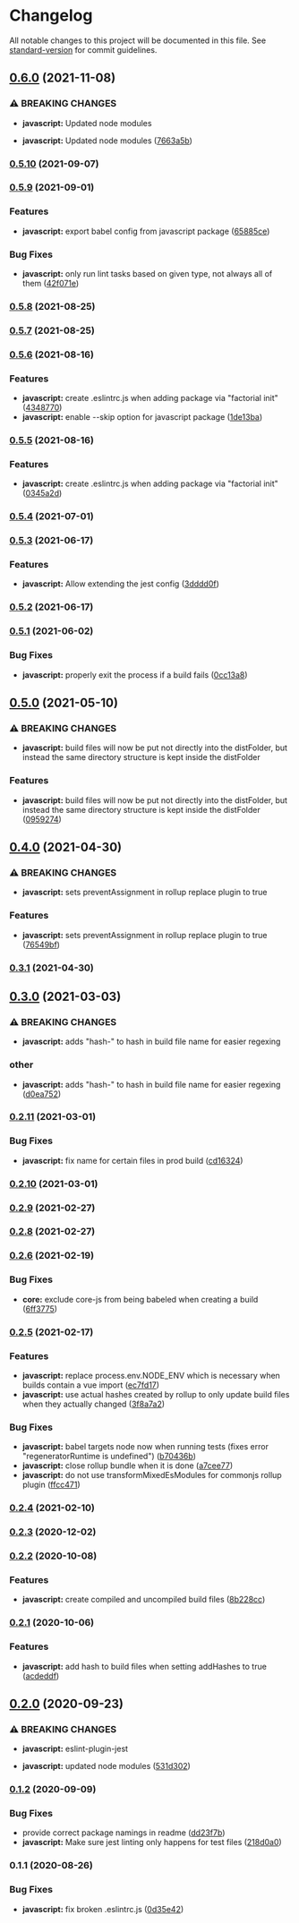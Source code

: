 # Changelog

All notable changes to this project will be documented in this file. See [standard-version](https://github.com/conventional-changelog/standard-version) for commit guidelines.

## [0.6.0](https://github.com/factorial-io/fstack/compare/javascript/v0.5.10...javascript/v0.6.0) (2021-11-08)


### ⚠ BREAKING CHANGES

* **javascript:** Updated node modules

* **javascript:** Updated node modules ([7663a5b](https://github.com/factorial-io/fstack/commit/7663a5b019cc5af28f69120e91676ae2ca07c25f))

### [0.5.10](https://github.com/factorial-io/fstack/compare/javascript/v0.5.9...javascript/v0.5.10) (2021-09-07)

### [0.5.9](https://github.com/factorial-io/fstack/compare/javascript/v0.5.8...javascript/v0.5.9) (2021-09-01)


### Features

* **javascript:** export babel config from javascript package ([65885ce](https://github.com/factorial-io/fstack/commit/65885ce20a778ced6280e82c9373a424d9f1da49))


### Bug Fixes

* **javascript:** only run lint tasks based on given type, not always all of them ([42f071e](https://github.com/factorial-io/fstack/commit/42f071e41c64b9f83884db6bd4989de86fc9f4e8))

### [0.5.8](https://github.com/factorial-io/fstack/compare/javascript/v0.5.7...javascript/v0.5.8) (2021-08-25)

### [0.5.7](https://github.com/factorial-io/fstack/compare/javascript/v0.5.6...javascript/v0.5.7) (2021-08-25)

### [0.5.6](https://github.com/factorial-io/fstack/compare/javascript/v0.5.4...javascript/v0.5.6) (2021-08-16)


### Features

* **javascript:** create .eslintrc.js when adding package via "factorial init" ([4348770](https://github.com/factorial-io/fstack/commit/4348770c4f654b7fae35c236be533f47411d65f5))
* **javascript:** enable --skip option for javascript package ([1de13ba](https://github.com/factorial-io/fstack/commit/1de13baf3da4a492d2e7a281357f029b5fdf3432))

### [0.5.5](https://github.com/factorial-io/fstack/compare/javascript/v0.5.4...javascript/v0.5.5) (2021-08-16)


### Features

* **javascript:** create .eslintrc.js when adding package via "factorial init" ([0345a2d](https://github.com/factorial-io/fstack/commit/0345a2d7a1b8a1c7d67b4363629b3a2baff23b3a))

### [0.5.4](https://github.com/factorial-io/fstack/compare/javascript/v0.5.3...javascript/v0.5.4) (2021-07-01)

### [0.5.3](https://github.com/factorial-io/fstack/compare/javascript/v0.5.2...javascript/v0.5.3) (2021-06-17)


### Features

* **javascript:** Allow extending the jest config ([3dddd0f](https://github.com/factorial-io/fstack/commit/3dddd0f5bf7701a64ae70bd16c72ca60adec3963))

### [0.5.2](https://github.com/factorial-io/fstack/compare/javascript/v0.5.1...javascript/v0.5.2) (2021-06-17)

### [0.5.1](https://github.com/factorial-io/fstack/compare/javascript/v0.5.0...javascript/v0.5.1) (2021-06-02)


### Bug Fixes

* **javascript:** properly exit the process if a build fails ([0cc13a8](https://github.com/factorial-io/fstack/commit/0cc13a8c28eba8d3c01ba34c0ea6e54d37556bca))

## [0.5.0](https://github.com/factorial-io/fstack/compare/javascript/v0.4.0...javascript/v0.5.0) (2021-05-10)


### ⚠ BREAKING CHANGES

* **javascript:** build files will now be put not directly into the distFolder, but instead the same directory structure is kept inside the distFolder

### Features

* **javascript:** build files will now be put not directly into the distFolder, but instead the same directory structure is kept inside the distFolder ([0959274](https://github.com/factorial-io/fstack/commit/0959274d4ccc9dda9863cfb3556f729a04ac6f69))

## [0.4.0](https://github.com/factorial-io/fstack/compare/javascript/v0.3.1...javascript/v0.4.0) (2021-04-30)


### ⚠ BREAKING CHANGES

* **javascript:** sets preventAssignment in rollup replace plugin to true

### Features

* **javascript:** sets preventAssignment in rollup replace plugin to true ([76549bf](https://github.com/factorial-io/fstack/commit/76549bf5ecf4ad3913423a768623b643bdc3c64e))

### [0.3.1](https://github.com/factorial-io/fstack/compare/javascript/v0.3.0...javascript/v0.3.1) (2021-04-30)

## [0.3.0](https://github.com/factorial-io/fstack/compare/javascript/v0.2.11...javascript/v0.3.0) (2021-03-03)


### ⚠ BREAKING CHANGES

* **javascript:** adds "hash-" to hash in build file name for easier regexing

### other

* **javascript:** adds "hash-" to hash in build file name for easier regexing ([d0ea752](https://github.com/factorial-io/fstack/commit/d0ea752e3787e06ae8452866ca357ed82e83b00d))

### [0.2.11](https://github.com/factorial-io/fstack/compare/javascript/v0.2.10...javascript/v0.2.11) (2021-03-01)


### Bug Fixes

* **javascript:** fix name for certain files in prod build ([cd16324](https://github.com/factorial-io/fstack/commit/cd16324934426d7b7c3f0d6c63285dfa79c9381b))

### [0.2.10](https://github.com/factorial-io/fstack/compare/javascript/v0.2.9...javascript/v0.2.10) (2021-03-01)

### [0.2.9](https://github.com/factorial-io/fstack/compare/javascript/v0.2.8...javascript/v0.2.9) (2021-02-27)

### [0.2.8](https://github.com/factorial-io/fstack/compare/javascript/v0.2.6...javascript/v0.2.8) (2021-02-27)

### [0.2.6](https://github.com/factorial-io/fstack/compare/javascript/v0.2.5...javascript/v0.2.6) (2021-02-19)


### Bug Fixes

* **core:** exclude core-js from being babeled when creating a build ([6ff3775](https://github.com/factorial-io/fstack/commit/6ff3775153ad026d4e952794ce9fdc016a351d9f))

### [0.2.5](https://github.com/factorial-io/fstack/compare/javascript/v0.2.3...javascript/v0.2.5) (2021-02-17)


### Features

* **javascript:** replace process.env.NODE_ENV which is necessary when builds contain a vue import ([ec7fd17](https://github.com/factorial-io/fstack/commit/ec7fd17b05a21d2bd3dc00ced5e9cf302b06e7d4))
* **javascript:** use actual hashes created by rollup to only update build files when they actually changed ([3f8a7a2](https://github.com/factorial-io/fstack/commit/3f8a7a27d34c2cd902e0df53ee455266605b98eb))


### Bug Fixes

* **javascript:** babel targets node now when running tests (fixes error "regeneratorRuntime is undefined") ([b70436b](https://github.com/factorial-io/fstack/commit/b70436bfe760cbec4664eb6599b6bc8d0d350a80))
* **javascript:** close rollup bundle when it is done ([a7cee77](https://github.com/factorial-io/fstack/commit/a7cee770a07c580464e6a324399b9299269225c8))
* **javascript:** do not use transformMixedEsModules for commonjs rollup plugin ([ffcc471](https://github.com/factorial-io/fstack/commit/ffcc4718ce0f71a46c54fd3243aed3493ed31db3))

### [0.2.4](https://github.com/factorial-io/fstack/compare/javascript/v0.2.3...javascript/v0.2.4) (2021-02-10)

### [0.2.3](https://github.com/factorial-io/fstack/compare/javascript/v0.2.2...javascript/v0.2.3) (2020-12-02)

### [0.2.2](https://github.com/factorial-io/fstack/compare/javascript/v0.2.1...javascript/v0.2.2) (2020-10-08)


### Features

* **javascript:** create compiled and uncompiled build files ([8b228cc](https://github.com/factorial-io/fstack/commit/8b228cca939b12444a2d938d75bbbfcba8c3e5dc))

### [0.2.1](https://github.com/factorial-io/fstack/compare/javascript/v0.2.0...javascript/v0.2.1) (2020-10-06)


### Features

* **javascript:** add hash to build files when setting addHashes to true ([acdeddf](https://github.com/factorial-io/fstack/commit/acdeddfc1c0d9f1278fa85ba7bac6be24b3329f5))

## [0.2.0](https://github.com/factorial-io/fstack/compare/javascript/v0.1.2...javascript/v0.2.0) (2020-09-23)


### ⚠ BREAKING CHANGES

* **javascript:** eslint-plugin-jest

* **javascript:** updated node modules ([531d302](https://github.com/factorial-io/fstack/commit/531d302ec1874f3d56a04bf00bf0556f64b6b441))

### [0.1.2](https://github.com/factorial-io/fstack/compare/javascript/v0.1.1...javascript/v0.1.2) (2020-09-09)


### Bug Fixes

* provide correct package namings in readme ([dd23f7b](https://github.com/factorial-io/fstack/commit/dd23f7b32534dba5600559d8b1355113a4509a8d))
* **javascript:** Make sure jest linting only happens for test files ([218d0a0](https://github.com/factorial-io/fstack/commit/218d0a02b96a9ded18421d5aa30321f629577a37))

### 0.1.1 (2020-08-26)


### Bug Fixes

* **javascript:** fix broken .eslintrc.js ([0d35e42](https://github.com/factorial-io/fstack/commit/0d35e420bd611f69cca886cd5d44b9096da3aa98))
